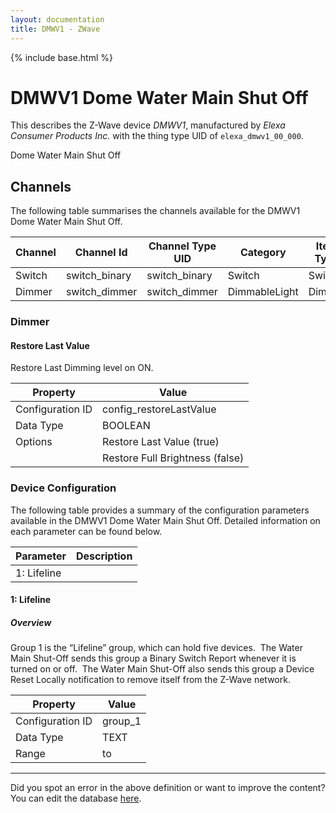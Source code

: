 ```yaml
---
layout: documentation
title: DMWV1 - ZWave
---
```


{% include base.html %}

# DMWV1 Dome Water Main Shut Off

This describes the Z-Wave device *DMWV1*, manufactured by *Elexa Consumer Products Inc.* with the thing type UID of ```elexa_dmwv1_00_000```. 

Dome Water Main Shut Off


## Channels
The following table summarises the channels available for the DMWV1 Dome Water Main Shut Off.

| Channel | Channel Id | Channel Type UID | Category | Item Type |
|---------|------------|------------------|----------|-----------|
| Switch | switch_binary | switch_binary | Switch | Switch |
| Dimmer | switch_dimmer | switch_dimmer | DimmableLight | Dimmer |


### Dimmer

#### Restore Last Value

Restore Last Dimming level on ON.


| Property         | Value    |
|------------------|----------|
| Configuration ID | config_restoreLastValue |
| Data Type        | BOOLEAN || Default Value | true |
| Options | Restore Last Value (true) |
|  | Restore Full Brightness (false) |


### Device Configuration
The following table provides a summary of the configuration parameters available in the DMWV1 Dome Water Main Shut Off.
Detailed information on each parameter can be found below.

| Parameter   | Description |
|-------------|-------------|
| 1: Lifeline |  |


#### 1: Lifeline

  


##### Overview 

Group 1 is the “Lifeline” group, which can hold five devices.  The Water Main Shut-Off sends this group a Binary Switch Report whenever it is turned on or off.  The Water Main Shut-Off also sends this group a Device Reset Locally notification to remove itself from the Z-Wave network. 


| Property         | Value    |
|------------------|----------|
| Configuration ID | group_1 |
| Data Type        | TEXT |
| Range |  to  |


---

Did you spot an error in the above definition or want to improve the content?
You can edit the database [here](http://www.cd-jackson.com/index.php/zwave/zwave-device-database/zwave-device-list/devicesummary/650).

